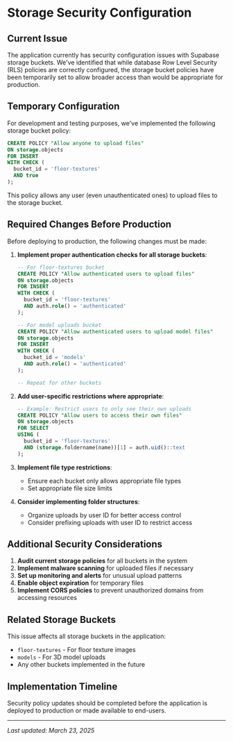 # Storage Security Configuration

## Current Issue

The application currently has security configuration issues with Supabase storage buckets. We've identified that while database Row Level Security (RLS) policies are correctly configured, the storage bucket policies have been temporarily set to allow broader access than would be appropriate for production.

## Temporary Configuration

For development and testing purposes, we've implemented the following storage bucket policy:

```sql
CREATE POLICY "Allow anyone to upload files" 
ON storage.objects 
FOR INSERT
WITH CHECK (
  bucket_id = 'floor-textures' 
  AND true
);
```

This policy allows any user (even unauthenticated ones) to upload files to the storage bucket.

## Required Changes Before Production

Before deploying to production, the following changes must be made:

1. **Implement proper authentication checks for all storage buckets**:
   ```sql
   -- For floor-textures bucket
   CREATE POLICY "Allow authenticated users to upload files" 
   ON storage.objects 
   FOR INSERT
   WITH CHECK (
     bucket_id = 'floor-textures' 
     AND auth.role() = 'authenticated'
   );
   
   -- For model uploads bucket
   CREATE POLICY "Allow authenticated users to upload model files" 
   ON storage.objects 
   FOR INSERT
   WITH CHECK (
     bucket_id = 'models' 
     AND auth.role() = 'authenticated'
   );
   
   -- Repeat for other buckets
   ```

2. **Add user-specific restrictions where appropriate**:
   ```sql
   -- Example: Restrict users to only see their own uploads
   CREATE POLICY "Allow users to access their own files"
   ON storage.objects
   FOR SELECT
   USING (
     bucket_id = 'floor-textures'
     AND (storage.foldername(name))[1] = auth.uid()::text
   );
   ```

3. **Implement file type restrictions**:
   - Ensure each bucket only allows appropriate file types
   - Set appropriate file size limits

4. **Consider implementing folder structures**:
   - Organize uploads by user ID for better access control
   - Consider prefixing uploads with user ID to restrict access

## Additional Security Considerations

1. **Audit current storage policies** for all buckets in the system
2. **Implement malware scanning** for uploaded files if necessary
3. **Set up monitoring and alerts** for unusual upload patterns
4. **Enable object expiration** for temporary files
5. **Implement CORS policies** to prevent unauthorized domains from accessing resources

## Related Storage Buckets

This issue affects all storage buckets in the application:
- `floor-textures` - For floor texture images
- `models` - For 3D model uploads
- Any other buckets implemented in the future

## Implementation Timeline

Security policy updates should be completed before the application is deployed to production or made available to end-users.

---

*Last updated: March 23, 2025* 